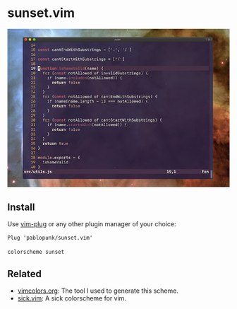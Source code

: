 # sunset.vim

<p align="center">
  <img src="https://github.com/pablopunk/art/raw/master/sunset/vim.png" />
</p>

## Install

Use [vim-plug](https://github.com/pablopunk/sunset.vim) or any other plugin manager of your choice:

```viml
Plug 'pablopunk/sunset.vim'

colorscheme sunset
```

## Related

- [vimcolors.org](https://vimcolors.org): The tool I used to generate this scheme.
- [sick.vim](https://github.com/pablopunk/sick.vim): A sick colorscheme for vim.
